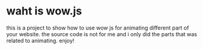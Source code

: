 # waht is wow.js
this is a project to show how to use wow js for animating different part of your website.
the source code is not for me and i only did the parts that was related to animating.
enjoy!
